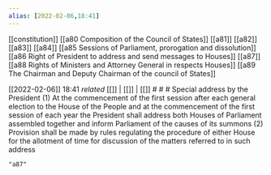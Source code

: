 ```yaml
---
alias: [2022-02-06,18:41]
---
```

[[constitution]] [[a80 Composition of the Council of States]] [[a81]] [[a82]] [[a83]] [[a84]] [[a85 Sessions of Parliament, prorogation and dissolution]] [[a86 Right of President to address and send messages to Houses]] [[a87]] [[a88 Rights of Ministers and Attorney General in respects Houses]] [[a89 The Chairman and Deputy Chairman of the council of States]]

[[2022-02-06]] 18:41 _related_ [[]] | [[]] | [[]] # # #
Special address by the President
(1) At the commencement of the first session after each general election to the House of the People and at the commencement of the first session of each year the President shall address both Houses of Parliament assembled together and inform Parliament of the causes of its summons
(2) Provision shall be made by rules regulating the procedure of either House for the allotment of time for discussion of the matters referred to in such address
```query
"a87"
```